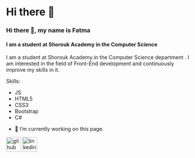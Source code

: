 # Hi there 👋

### Hi there 👋, my name is Fatma
#### I am a student at Shorouk Academy in the Computer Science
I am a student at Shorouk Academy in the Computer Science department . I am interested in the field of Front-End development and continuously improve my skills in it.

Skills: 
* JS
* HTML5 
* CSS3 
* Bootstrap 
* C#

- 🔭 I’m currently working on this page. 

[<img src='https://cdn.jsdelivr.net/npm/simple-icons@3.0.1/icons/github.svg' alt='github' height='40'>](https://github.com/fatmahassan177)  [<img src='https://cdn.jsdelivr.net/npm/simple-icons@3.0.1/icons/linkedin.svg' alt='linkedin' height='40'>](https://www.linkedin.com/in/fatma-hassan-57591331b?lipi=urn%3Ali%3Apage%3Ad_flagship3_profile_view_base_contact_details%3BDguweb%2BLTP2Vdyd5%2BdvhaA%3D%3D/)  





